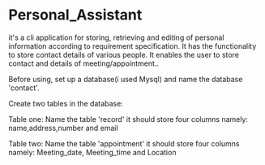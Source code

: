 # Personal_Assistant
it's a cli application for storing, retrieving and editing of personal information according 
to requirement specification. It has the functionality to store contact details of various 
people. It enables the user to store contact and details of meeting/appointment..


Before using, set up a database(i used Mysql) and name the database 'contact'.

Create two tables in the database:

Table one:
Name the table 'record'
it should store four columns namely: name,address,number and email

Table two:
Name the table 'appointment'
it should store four columns namely: Meeting_date, Meeting_time and Location
